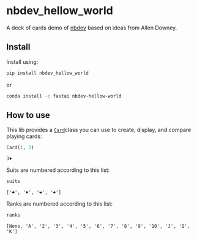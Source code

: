 nbdev_hellow_world
================

<!-- WARNING: THIS FILE WAS AUTOGENERATED! DO NOT EDIT! -->

A deck of cards demo of [nbdev](https://nbdev.fast.ai) based on ideas
from Allen Downey.

## Install

Install using:

``` sh
pip install nbdev_hellow_world
```

or

``` sh
conda install -c fastai nbdev-hellow-world
```

## How to use

This lib provides a
[`Card`](https://chsafouane.github.io/nbdev-hellow-world/card.html#card)class
you can use to create, display, and compare playing cards:

``` python
Card(1, 3)
```

    3♦️

Suits are numbered according to this list:

``` python
suits
```

    ['♣️', '♦️', '❤️', '♠️']

Ranks are numbered according to this list:

``` python
ranks
```

    [None, 'A', '2', '3', '4', '5', '6', '7', '8', '9', '10', 'J', 'Q', 'K']
